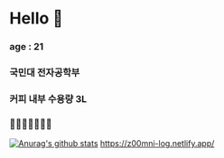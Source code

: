 # Hello 👋
### age : 21
### 국민대 전자공학부
### 커피 내부 수용량 3L
### 🤬🤬🤬🤬🤬🤬🤬

[![Anurag's github stats](https://github-readme-stats.vercel.app/api?username=junmin-Chang)](https://github.com/anuraghazra/github-readme-stats)
https://z00mni-log.netlify.app/

